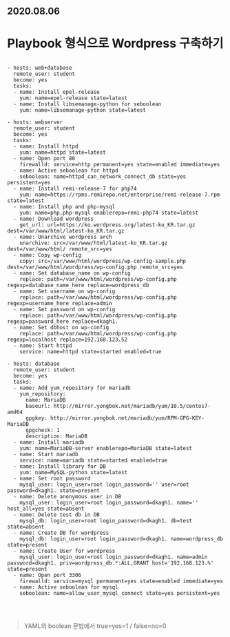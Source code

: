 2020.08.06
-----------

Playbook 형식으로 Wordpress 구축하기
================================
<pre>
<code>
- hosts: web+database
  remote_user: student
  become: yes
  tasks:
  - name: Install epel-release
    yum: name=epel-release state=latest
  - name: Install libsemanage-python for seboolean
    yum: name=libsemanage-python state=latest
  
- hosts: webserver
  remote_user: student
  become: yes
  tasks:
  - name: Install httpd
    yum: name=httpd state=latest
  - name: Open port 80
    firewalld: service=http permanent=yes state=enabled immediate=yes
  - name: Active seboolean for httpd  
    seboolean: name=httpd_can_network_connect_db state=yes persistent=yes
  - name: Install remi-release-7 for php74
    yum: name=https://rpms.remirepo.net/enterprise/remi-release-7.rpm state=latest
  - name: Install php and php-mysql 
    yum: name=php,php-mysql enablerepo=remi-php74 state=latest
  - name: Download wordpress
    get_url: url=https://ko.wordpress.org/latest-ko_KR.tar.gz dest=/var/www/html/latest-ko_KR.tar.gz
  - name: Unarchive wordpress arch
    unarchive: src=/var/www/html/latest-ko_KR.tar.gz  dest=/var/www/html/ remote_src=yes
  - name: Copy wp-config
    copy: src=/var/www/html/wordpress/wp-config-sample.php dest=/var/www/html/wordpress/wp-config.php remote_src=yes
  - name: Set database_name on wp-config
    replace: path=/var/www/html/wordpress/wp-config.php regexp=database_name_here replace=wordpress_db
  - name: Set username on wp-config
    replace: path=/var/www/html/wordpress/wp-config.php regexp=username_here replace=admin
  - name: Set password on wp-config
    replace: path=/var/www/html/wordpress/wp-config.php regexp=password_here replace=dkagh1.
  - name: Set dbhost on wp-config
    replace: path=/var/www/html/wordpress/wp-config.php regexp=localhost replace=192.168.123.52
  - name: Start httpd
    service: name=httpd state=started enabled=true

- hosts: database
  remote_user: student
  become: yes
  tasks:
  - name: Add yum_repository for mariadb
    yum_repository: 
      name: MariaDB 
      baseurl: http://mirror.yongbok.net/mariadb/yum/10.5/centos7-amd64
      gpgkey: http://mirror.yongbok.net/mariadb/yum/RPM-GPG-KEY-MariaDB 
      gpgcheck: 1 
      description: MariaDB
  - name: Install mariadb
    yum: name=MariaDB-server enablerepo=MariaDB state=latest
  - name: Start mariadb
    service: name=mariadb state=started enabled=true
  - name: Install library for DB
    yum: name=MySQL-python state=latest
  - name: Set root password
    mysql_user: login_user=root login_password='' user=root password=dkagh1. state=present
  - name: Delete anonymous user in DB
    mysql_user: login_user=root login_password=dkagh1. name='' host_all=yes state=absent
  - name: Delete test db in DB
    mysql_db: login_user=root login_password=dkagh1. db=test state=absent
  - name: Create DB for wordpress
    mysql_db: login_user=root login_password=dkagh1. name=wordpress_db state=present
  - name: Create User for wordpress
    mysql_user: login_user=root login_password=dkagh1. name=admin password=dkagh1. priv=wordpress_db.*:ALL,GRANT host='192.168.123.%' state=present
  - name: Open port 3306 
    firewalld: service=mysql permanent=yes state=enabled immediate=yes
  - name: Active seboolean for mysql
    seboolean: name=allow_user_mysql_connect state=yes persistent=yes


</code>
</pre>

> YAML의 boolean 문법에서 true=yes=1 / false=no=0 
